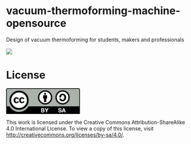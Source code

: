 # vacuum-thermoforming-machine-opensource
Design of vacuum thermoforming for students, makers and professionals

<img src="vacuum-thermoforming-machine-opensource/base for vacuum thermoforming square 40 cms/Gallery/Base para termoformado.png" width="800" align = "center">




# License 

<img src="By-sa.png" width="200" align = "center">

This work is licensed under the Creative Commons Attribution-ShareAlike 4.0 International License.
To view a copy of this license, visit http://creativecommons.org/licenses/by-sa/4.0/.
